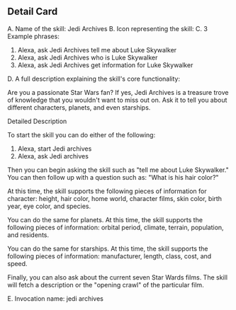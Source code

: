 ## Detail Card

A. Name of the skill: Jedi Archives
B. Icon representing the skill:
C. 3 Example phrases:

1. Alexa, ask Jedi Archives tell me about Luke Skywalker
2. Alexa, ask Jedi Archives who is Luke Skywalker
3. Alexa, ask Jedi Archives get information for Luke Skywalker

D. A full description explaining the skill's core functionality:

Are you a passionate Star Wars fan? If yes, Jedi Archives is a treasure trove of knowledge that you wouldn't want to miss out on. Ask it to tell you about different characters, planets, and even starships. 

Detailed Description

To start the skill you can do either of the following:

1. Alexa, start Jedi archives 
2. Alexa, ask Jedi archives

Then you can begin asking the skill such as "tell me about Luke Skywalker." You can then follow up with a question such as: "What is his hair color?"

At this time, the skill supports the following pieces of information for character: height, hair color, home world, character films, skin color, birth year, eye color, and species.

You can do the same for planets. At this time, the skill supports the following pieces of information: orbital period, climate, terrain, population, and residents. 

You can do the same for starships. At this time, the skill supports the following pieces of information: manufacturer, length, class, cost, and speed. 

Finally, you can also ask about the current seven Star Wards films. The skill will fetch a description or the "opening crawl" of the particular film. 


E. Invocation name: jedi archives
